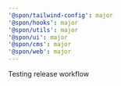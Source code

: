```yaml
---
'@spon/tailwind-config': major
'@spon/hooks': major
'@spon/utils': major
'@spon/ui': major
'@spon/cms': major
'@spon/web': major
---
```


Testing release workflow
